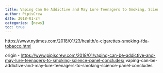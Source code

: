 ```yaml
---
title: Vaping Can Be Addictive and May Lure Teenagers to Smoking, Science Panel Concludes
author: PipisCrew
date: 2018-01-24
categories: [news]
toc: true
---
```


https://www.nytimes.com/2018/01/23/health/e-cigarettes-smoking-fda-tobacco.html

origin - https://www.pipiscrew.com/2018/01/vaping-can-be-addictive-and-may-lure-teenagers-to-smoking-science-panel-concludes/ vaping-can-be-addictive-and-may-lure-teenagers-to-smoking-science-panel-concludes